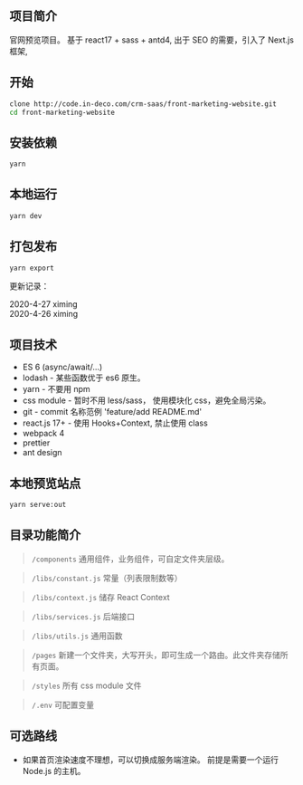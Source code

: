## 项目简介

官网预览项目。
基于 react17 + sass + antd4, 出于 SEO 的需要，引入了 Next.js 框架,

## 开始

```bash
clone http://code.in-deco.com/crm-saas/front-marketing-website.git
cd front-marketing-website
```

## 安装依赖

```bash
yarn
```

## 本地运行

```bash
yarn dev
```

## 打包发布

```bash
yarn export
```

更新记录：

2020-4-27 ximing  
2020-4-26 ximing

## 项目技术

- ES 6 (async/await/...)
- lodash - 某些函数优于 es6 原生。
- yarn - 不要用 npm
- css module - 暂时不用 less/sass， 使用模块化 css，避免全局污染。
- git - commit 名称范例 'feature/add README.md'
- react.js 17+ - 使用 Hooks+Context, 禁止使用 class
- webpack 4
- prettier
- ant design

## 本地预览站点

```bash
yarn serve:out
```

## 目录功能简介

> `/components` 通用组件，业务组件，可自定文件夹层级。

> `/libs/constant.js` 常量（列表限制数等）

> `/libs/context.js` 储存 React Context

> `/libs/services.js` 后端接口

> `/libs/utils.js` 通用函数

> `/pages` 新建一个文件夹，大写开头，即可生成一个路由。此文件夹存储所有页面。

> `/styles` 所有 css module 文件

> `/.env` 可配置变量

## 可选路线

- 如果首页渲染速度不理想，可以切换成服务端渲染。 前提是需要一个运行 Node.js 的主机。

